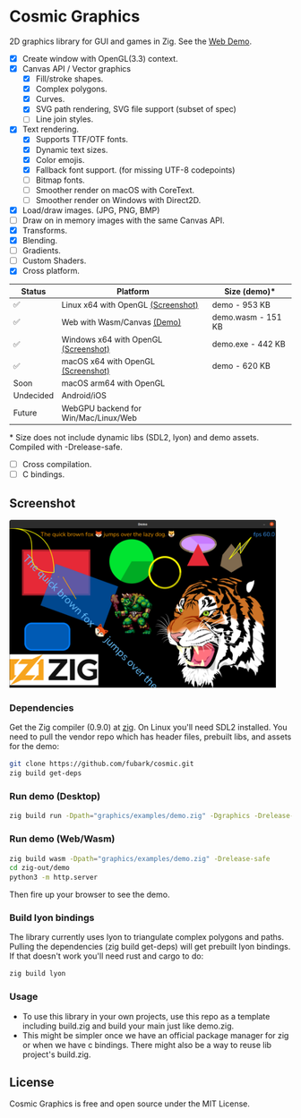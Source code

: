 # Cosmic Graphics

2D graphics library for GUI and games in Zig. See the [Web Demo](https://fubark.github.io/cosmic-site/demo).

- [x] Create window with OpenGL(3.3) context.
- [x] Canvas API / Vector graphics
  - [x] Fill/stroke shapes.
  - [x] Complex polygons.
  - [x] Curves.
  - [x] SVG path rendering, SVG file support (subset of spec)
  - [ ] Line join styles.
- [x] Text rendering.
  - [x] Supports TTF/OTF fonts.
  - [x] Dynamic text sizes.
  - [x] Color emojis.
  - [x] Fallback font support. (for missing UTF-8 codepoints)
  - [ ] Bitmap fonts.
  - [ ] Smoother render on macOS with CoreText.
  - [ ] Smoother render on Windows with Direct2D.
- [x] Load/draw images. (JPG, PNG, BMP)
- [ ] Draw on in memory images with the same Canvas API.
- [x] Transforms.
- [x] Blending.
- [ ] Gradients.
- [ ] Custom Shaders.
- [x] Cross platform.

| Status | Platform | Size (demo)* |
| --- | --- | --- |
| ✅ | Linux x64 with OpenGL [(Screenshot)](https://raw.githubusercontent.com/fubark/cosmic-site/master/graphics-demo-linux.png) | demo - 953 KB |
| ✅ | Web with Wasm/Canvas [(Demo)](https://fubark.github.io/cosmic-site/demo) | demo.wasm - 151 KB |
| ✅ | Windows x64 with OpenGL [(Screenshot)](https://raw.githubusercontent.com/fubark/cosmic-site/master/graphics-demo-win11.png) | demo.exe - 442 KB |
| ✅ | macOS x64 with OpenGL [(Screenshot)](https://raw.githubusercontent.com/fubark/cosmic-site/master/graphics-demo-macos.png) | demo - 620 KB |
| Soon | macOS arm64 with OpenGL | |
| Undecided | Android/iOS |
| Future | WebGPU backend for Win/Mac/Linux/Web |

  \* Size does not include dynamic libs (SDL2, lyon) and demo assets. Compiled with -Drelease-safe.

- [ ] Cross compilation.
- [ ] C bindings.

## Screenshot
<a href="https://raw.githubusercontent.com/fubark/cosmic-site/master/graphics-demo-linux.png"><img src="https://raw.githubusercontent.com/fubark/cosmic-site/master/graphics-demo-linux.png" alt="Linux Demo" height="300"></a>

### Dependencies
Get the Zig compiler (0.9.0) at [zig](https://ziglang.org/download/). On Linux you'll need SDL2 installed. You need to pull the vendor repo which has header files, prebuilt libs, and assets for the demo:
```sh
git clone https://github.com/fubark/cosmic.git
zig build get-deps
```

### Run demo (Desktop)
```sh
zig build run -Dpath="graphics/examples/demo.zig" -Dgraphics -Drelease-safe
```

### Run demo (Web/Wasm)

```sh
zig build wasm -Dpath="graphics/examples/demo.zig" -Drelease-safe
cd zig-out/demo
python3 -m http.server
```
Then fire up your browser to see the demo.

### Build lyon bindings
The library currently uses lyon to triangulate complex polygons and paths. Pulling the dependencies (zig build get-deps) will get prebuilt lyon bindings. If that doesn't work you'll need rust and cargo to do:
```sh
zig build lyon
```

### Usage
* To use this library in your own projects, use this repo as a template including build.zig and build your main just like demo.zig.
* This might be simpler once we have an official package manager for zig or when we have c bindings. There might also be a way to reuse lib project's build.zig.

## License
Cosmic Graphics is free and open source under the MIT License.